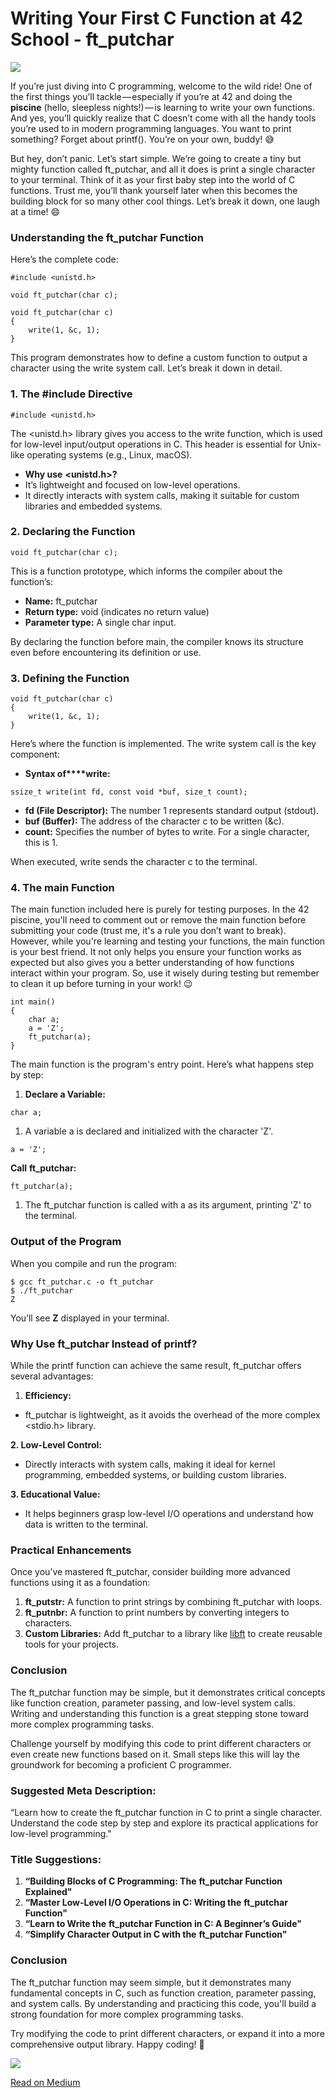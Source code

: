 # Writing Your First C Function at 42 School - ft_putchar

![](https://cdn-images-1.medium.com/max/1024/1*xornPYNZlnlcrdBb78vr8w.jpeg)

If you’re just diving into C programming, welcome to the wild ride! One of the first things you’ll tackle — especially if you’re at 42 and doing the **piscine** (hello, sleepless nights!) — is learning to write your own functions. And yes, you’ll quickly realize that C doesn’t come with all the handy tools you’re used to in modern programming languages. You want to print something? Forget about printf(). You’re on your own, buddy! 😅

But hey, don’t panic. Let’s start simple. We’re going to create a tiny but mighty function called ft\_putchar, and all it does is print a single character to your terminal. Think of it as your first baby step into the world of C functions. Trust me, you’ll thank yourself later when this becomes the building block for so many other cool things. Let’s break it down, one laugh at a time! 😄

### Understanding the ft\_putchar Function

Here’s the complete code:

```
#include <unistd.h>  
  
void ft_putchar(char c);  
  
void ft_putchar(char c)  
{  
    write(1, &c, 1);  
}
```

This program demonstrates how to define a custom function to output a character using the write system call. Let’s break it down in detail.

### 1. The #include Directive

```
#include <unistd.h>
```

The <unistd.h> library gives you access to the write function, which is used for low-level input/output operations in C. This header is essential for Unix-like operating systems (e.g., Linux, macOS).

* **Why use** **<unistd.h>?**
* It’s lightweight and focused on low-level operations.
* It directly interacts with system calls, making it suitable for custom libraries and embedded systems.

### 2. Declaring the Function

```
void ft_putchar(char c);
```

This is a function prototype, which informs the compiler about the function’s:

* **Name:** ft\_putchar
* **Return type:** void (indicates no return value)
* **Parameter type:** A single char input.

By declaring the function before main, the compiler knows its structure even before encountering its definition or use.

### 3. Defining the Function

```
void ft_putchar(char c)  
{  
    write(1, &c, 1);  
}
```

Here’s where the function is implemented. The write system call is the key component:

* **Syntax of****write:**

```
ssize_t write(int fd, const void *buf, size_t count);
```

* **fd (File Descriptor):** The number 1 represents standard output (stdout).
* **buf (Buffer):** The address of the character c to be written (&c).
* **count:** Specifies the number of bytes to write. For a single character, this is 1.

When executed, write sends the character c to the terminal.

### 4. The main Function

The main function included here is purely for testing purposes. In the 42 piscine, you'll need to comment out or remove the main function before submitting your code (trust me, it's a rule you don’t want to break). However, while you're learning and testing your functions, the main function is your best friend. It not only helps you ensure your function works as expected but also gives you a better understanding of how functions interact within your program. So, use it wisely during testing but remember to clean it up before turning in your work! 😉

```
int main()  
{  
    char a;  
    a = 'Z';  
    ft_putchar(a);  
}
```

The main function is the program's entry point. Here’s what happens step by step:

1. **Declare a Variable:**

```
char a;
```

1. A variable a is declared and initialized with the character 'Z'.

```
a = 'Z';
```

**Call** **ft\_putchar:**

```
ft_putchar(a);
```

1. The ft\_putchar function is called with a as its argument, printing 'Z' to the terminal.

### Output of the Program

When you compile and run the program:

```
$ gcc ft_putchar.c -o ft_putchar  
$ ./ft_putchar  
Z
```

You’ll see **Z** displayed in your terminal.

### Why Use ft\_putchar Instead of printf?

While the printf function can achieve the same result, ft\_putchar offers several advantages:

1. **Efficiency:**

* ft\_putchar is lightweight, as it avoids the overhead of the more complex <stdio.h> library.

**2. Low-Level Control:**

* Directly interacts with system calls, making it ideal for kernel programming, embedded systems, or building custom libraries.

**3. Educational Value:**

* It helps beginners grasp low-level I/O operations and understand how data is written to the terminal.

### Practical Enhancements

Once you’ve mastered ft\_putchar, consider building more advanced functions using it as a foundation:

1. **ft\_putstr:** A function to print strings by combining ft\_putchar with loops.
2. **ft\_putnbr:** A function to print numbers by converting integers to characters.
3. **Custom Libraries:** Add ft\_putchar to a library like [libft](https://github.com/) to create reusable tools for your projects.

### Conclusion

The ft\_putchar function may be simple, but it demonstrates critical concepts like function creation, parameter passing, and low-level system calls. Writing and understanding this function is a great stepping stone toward more complex programming tasks.

Challenge yourself by modifying this code to print different characters or even create new functions based on it. Small steps like this will lay the groundwork for becoming a proficient C programmer.

### Suggested Meta Description:

“Learn how to create the ft\_putchar function in C to print a single character. Understand the code step by step and explore its practical applications for low-level programming."

### Title Suggestions:

1. **“Building Blocks of C Programming: The** **ft\_putchar Function Explained"**
2. **“Master Low-Level I/O Operations in C: Writing the** **ft\_putchar Function"**
3. **“Learn to Write the** **ft\_putchar Function in C: A Beginner’s Guide"**
4. **“Simplify Character Output in C with the** **ft\_putchar Function"**

### Conclusion

The ft\_putchar function may seem simple, but it demonstrates many fundamental concepts in C, such as function creation, parameter passing, and system calls. By understanding and practicing this code, you'll build a strong foundation for more complex programming tasks.

Try modifying the code to print different characters, or expand it into a more comprehensive output library. Happy coding! 🚀

![](https://medium.com/_/stat?event=post.clientViewed&referrerSource=full_rss&postId=e5a74a55737f)

[Read on Medium](https://jaskaran42.medium.com/writing-your-first-c-function-at-42-school-ft-putchar-e5a74a55737f?source=rss-41f5a113b923------2)